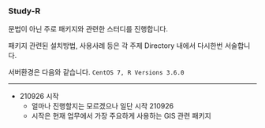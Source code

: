 ### Study-R
문법이 아닌 주로 패키지와 관련한 스터디를 진행합니다.

패키지 관련된 설치방법, 사용사례 등은 각 주제 Directory 내에서 다시한번 서술합니다.

서버환경은 다음와 같습니다. `CentOS 7, R Versions 3.6.0`

------------------------------

 + 210926 시작
    - 얼마나 진행할지는 모르겠으나 일단 시작 210926
    - 시작은 현재 업무에서 가장 주요하게 사용하는 GIS 관련 패키지

